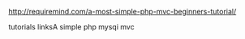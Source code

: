 http://requiremind.com/a-most-simple-php-mvc-beginners-tutorial/

tutorials linksA simple  php mysqi mvc 
